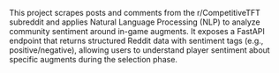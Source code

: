 This project scrapes posts and comments from the r/CompetitiveTFT subreddit and applies Natural Language Processing (NLP) to analyze community sentiment around in-game augments. It exposes a FastAPI endpoint that returns structured Reddit data with sentiment tags (e.g., positive/negative), allowing users to understand player sentiment about specific augments during the selection phase.
